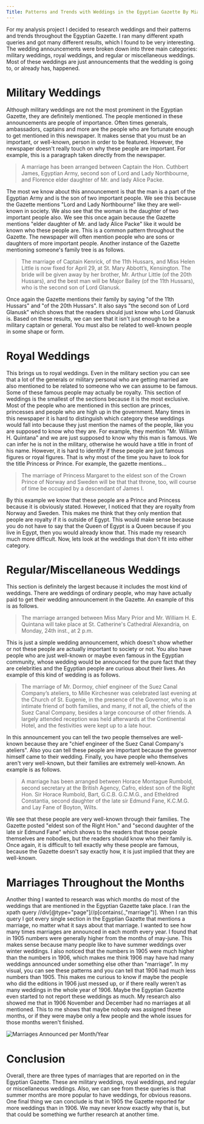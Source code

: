```yaml
---
Title: Patterns and Trends with Weddings in the Egyptian Gazette By Mia Meixner
---
```

For my analysis project I decided to research weddings and their patterns and trends throughout the Egyptian Gazette. I ran many different xpath queries and got many different results, which I found to be very interesting. The wedding announcements were broken down into three main categories: military weddings, royal weddings, and regular or miscellaneous weddings. Most of these weddings are just announcements that the wedding is going to, or already has, happened.

# Military Weddings
Although military weddings are not the most prominent in the Egyptian Gazette, they are definitely mentioned. The people mentioned in these announcements are people of importance. Often times generals, ambassadors, captains and more are the people who are fortunate enough to get mentioned in this newspaper. It makes sense that you must be an important, or well-known, person in order to be featured. However, the newspaper doesn't really touch on why these people are important. For example, this is a paragraph taken directly from the newspaper.

> A marriage has been arranged between Captain the Hon. Cuthbert James, Egyptian Army, second son of Lord and Lady Northbourne, and Florence elder daughter of Mr. and lady Alice Packe.

 The most we know about this announcement is that the man is a part of the Egyptian Army and is the son of two important people. We see this because the Gazette mentions "Lord and Lady Northbourne" like they are well-known in society. We also see that the woman is the daughter of two important people also. We see this once again because the Gazette mentions "elder daughter of Mr. and lady Alice Packe" like it would be known who these people are. This is a common pattern throughout the Gazette. The newspaper will often mention people who are sons or daughters of more important people. Another instance of the Gazette mentioning someone's family tree is as follows.

> The marriage of Captain Kenrick, of the 11th Hussars, and Miss Helen Little is now fixed for April 29, at St. Mary Abbott’s, Kensington. The bride will be given away by her brother, Mr. Arthur Little (of the 20th Hussars), and the best man will be Major Bailey (of the 11th Hussars), who is the second son of Lord Glanusk.

Once again the Gazette mentions their family by saying "of the 11th Hussars" and "of the 20th Hussars". It also says "the second son of Lord Glanusk" which shows that the readers should just know who Lord Glanusk is. Based on these results, we can see that it isn't just enough to be a military captain or general. You must also be related to well-known people in some shape or form.

# Royal Weddings
This brings us to royal weddings. Even in the military section you can see that a lot of the generals or military personal who are getting married are also mentioned to be related to someone who we can assume to be famous. Some of these famous people may actually be royalty. This section of weddings is the smallest of the sections because it is the most exclusive. Most of the people who are mentioned in this section are princes, princesses and people who are high up in the government. Many times in this newspaper it is hard to distinguish which category these weddings would fall into because they just mention the names of the people, like you are supposed to know who they are. For example, they mention "Mr. William H. Quintana" and we are just supposed to know why this man is famous. We can infer he is not in the military, otherwise he would have a title in front of his name. However, it is hard to identify if these people are just famous figures or royal figures. That is why most of the time you have to look for the title Princess or Prince. For example, the gazette mentions...

>The marriage of Princess Margaret to the eldest son of the Crown Prince of Norway and Sweden will be that that throne, too, will course of time be occupied by a descendant of James I.

 By this example we know that these people are a Prince and Princess because it is obviously stated. However, I noticed that they are royalty from Norway and Sweden. This makes me think that they only mention that people are royalty if it is outside of Egypt. This would make sense because you do not have to say that the Queen of Egypt is a Queen because if you live in Egypt, then you would already know that. This made my research much more difficult. Now, lets look at the weddings that don't fit into either category.

# Regular/Miscellaneous Weddings
This section is definitely the largest because it includes the most kind of weddings. There are weddings of ordinary people, who may have actually paid to get their wedding announcement in the Gazette. An example of this is as follows.

 >The marriage arranged between Miss Mary Prior and Mr. William H. E. Quintana will take place at St. Catherine's Cathedral Alexandria, on Monday, 24th inst., at 2 p.m.

This is just a simple wedding announcement, which doesn't show whether or not these people are actually important to society or not. You also have people who are just well-known or maybe even famous in the Egyptian community, whose wedding would be announced for the pure fact that they are celebrities and the Egyptian people are curious about their lives. An example of this kind of wedding is as follows.

 >The marriage of Mr. Dormoy, chief engineer of the Suez Canal Company’s ateliers, to Mille Kirchesner was celebrated last evening at the Church of St. Eugenie, in the presence of the Governor, who is an intimate friend of both families, and many, if not all, the chiefs of the Suez Canal Company, besides a large concourse of other friends. A largely attended reception was held afterwards at the Continental Hotel, and the festivities were kept up to a late hour.

In this announcement you can tell the two people themselves are well-known because they are "chief engineer of the Suez Canal Company's ateliers". Also you can tell these people are important because the governor himself came to their wedding. Finally, you have people who themselves aren't very well-known, but their families are extremely well-known. An example is as follows.

 >A marriage has been arranged between Horace Montague Rumbold, second secretary at the British Agency, Cafro, eldest son of the Right Hon. Sir Horace Rumbold, Bart, G.C.B. G.C.M.G., and Etheldred Constantia, second daughter of the late sir Edmund Fane, K.C.M.G. and Lay Fane of Boyton, Wilts.

We see that these people are very well-known through their families. The Gazette posted "eldest son of the Right Hon." and "second daughter of the late sir Edmund Fane" which shows to the readers that those people themselves are nobodies, but the readers should know who their family is. Once again, it is difficult to tell exactly why these people are famous, because the Gazette doesn't say exactly how, it is just implied that they are well-known.

# Marriages Throughout the Months
Another thing I wanted to research was which months do most of the weddings that are mentioned in the Egyptian Gazette take place. I ran the xpath query //div[@type="page"]//p[contains(.,"marriage")]. When I ran this query I got every single section in the Egyptian Gazette that mentions a marriage, no matter what it says about that marriage. I wanted to see how many times marriages are announced in each month every year. I found that in 1905 numbers were generally higher from the months of may-june. This makes sense because many people like to have summer weddings over winter weddings. I also noticed that the numbers in 1905 were much higher than the numbers in 1906, which makes me think 1906 may have had many weddings announced under something else other than "marriage". In my visual, you can see these patterns and you can tell that 1906 had much less numbers than 1905. This makes me curious to know if maybe the people who did the editions in 1906 just messed up, or if there really weren't as many weddings in the whole year of 1906. Maybe the Egyptian Gazette even started to not report these weddings as much. My research also showed me that in 1906 November and December had no marriages at all mentioned. This to me shows that maybe nobody was assigned these months, or if they were maybe only a few people and the whole issues for those months weren't finished.

![Marriages Announced per Month/Year](MarriagesAnnouncePerMonth-Year.png)

# Conclusion
Overall, there are three types of marriages that are reported on in the Egyptian Gazette. These are military weddings, royal weddings, and regular or miscellaneous weddings. Also, we can see from these queries is that summer months are more popular to have weddings, for obvious reasons. One final thing we can conclude is that in 1905 the Gazette reported far more weddings than in 1906. We may never know exactly why that is, but that could be something we further research at another time.
